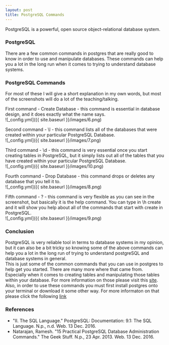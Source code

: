 ```yaml
---
layout: post
title: PostgreSQL Commands
---
```


PostgreSQL is a powerful, open source object-relational database system.  

### PostgreSQL
There are a few common commands in postgres that are really good to know in order to use and manipulate databases. These commands can help you a lot in the long run when it comes to trying to understand database systems.

### PostgreSQL Commands
For most of these I will give a short explanation in my own words, but most of the screenshots will do a lot of the teaching/talking.  
  
First command - Create Database - this command is essential in database design, and it does exactly what the name says.  
![_config.yml]({{ site.baseurl }}/images/6.png)  
  
Second command - \l - this command lists all of the databases that were created within your particular PostgreSQL Database.  
![_config.yml]({{ site.baseurl }}/images/7.png)  
  
Third command - \d - this command is very essential once you start creating tables in PostgreSQL, but it simply lists out all of the tables that you have created within your particular PostgreSQL Database.  
![_config.yml]({{ site.baseurl }}/images/10.png)  
  
Fourth command - Drop Database - this command drops or deletes any database that you tell it to.  
![_config.yml]({{ site.baseurl }}/images/8.png)  
  
Fifth command - \? - this command is very flexible as you can see in the screenshot, but basically it is the help command. You can type in \h create and it will show you help about all of the commands that start with create in PostgreSQL.  
![_config.yml]({{ site.baseurl }}/images/9.png)  

### Conclusion
PostgreSQL is very reliable tool in terms to database systems in my opinion, but it can also be a bit tricky so knowing some of the above commands can help you a lot in the long run of trying to understand postgreSQL and database systems in general.  
This is just some of the common commands that you can use in postgres to help get you started. There are many more where that came from. Especially when it comes to creating tables and manipulating those tables within your database. For more information on those please visit this [site](https://www.postgresql.org/docs/9.1/static/sql.html).  
Also, in order to use these commands you must first install postgres onto your terminal or download it some other way. For more informaton on that please click the following [link](http://jm0nsta96.github.io/postgresSetup)

### References
* "II. The SQL Language." PostgreSQL: Documentation: 9.1: The SQL Language. N.p., n.d. Web. 13 Dec. 2016.
* Natarajan, Ramesh. "15 Practical PostgreSQL Database Administration Commands." The Geek Stuff. N.p., 23 Apr. 2013. Web. 13 Dec. 2016.